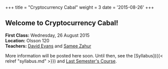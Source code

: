 +++
title = "Cryptocurrency Cabal"
weight = 3
date = '2015-08-26'
+++

## Welcome to Cryptocurrency Cabal!

**First Class:** Wednesday, 26 August 2015  
**Location:** Olsson 120  
**Teachers:** [David Evans](http://www.cs.virginia.edu/evans) and [Samee Zahur](http://www.cs.virginia.edu/~sza4uq/)

More information will be posted here soon.  Until then, see the
[Syllabus]({{< relref "syllabus.md" >}}) and [Last Semester's
Course](0/).



